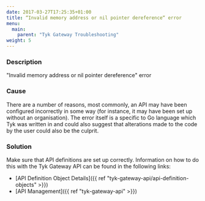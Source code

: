 ```yaml
---
date: 2017-03-27T17:25:35+01:00
title: “Invalid memory address or nil pointer dereference“ error
menu:
  main:
    parent: "Tyk Gateway Troubleshooting"
weight: 5 
---
```


### Description

"Invalid memory address or nil pointer dereference" error

### Cause

There are a number of reasons, most commonly, an API may have been configured incorrectly in some way (for instance, it may have been set up without an organisation). The error itself is a specific to Go language which Tyk was written in and could also suggest that alterations made to the code by the user could also be the culprit.

### Solution

Make sure that API definitions are set up correctly. Information on how to do this with the Tyk Gateway API can be found in the following links:

*   [API Definition Object Details]({{ ref "tyk-gateway-api/api-definition-objects" >}})
*   [API Management]({{ ref "tyk-gateway-api" >}})